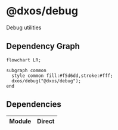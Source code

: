 # @dxos/debug

Debug utilities
## Dependency Graph
```mermaid
flowchart LR;

subgraph common
  style common fill:#f5d6dd,stroke:#fff;
  dxos/debug("@dxos/debug");
end

```
## Dependencies
| Module | Direct |
|---|---|
